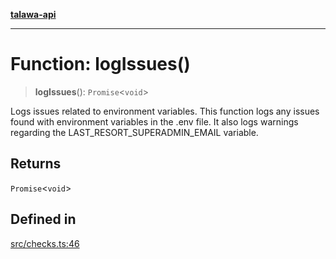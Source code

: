 [**talawa-api**](../../README.md)

***

# Function: logIssues()

> **logIssues**(): `Promise`\<`void`\>

Logs issues related to environment variables.
This function logs any issues found with environment variables in the .env file.
It also logs warnings regarding the LAST_RESORT_SUPERADMIN_EMAIL variable.

## Returns

`Promise`\<`void`\>

## Defined in

[src/checks.ts:46](https://github.com/Suyash878/talawa-api/blob/f376d03c37e9acd046e7cc983947432c95f74442/src/checks.ts#L46)
